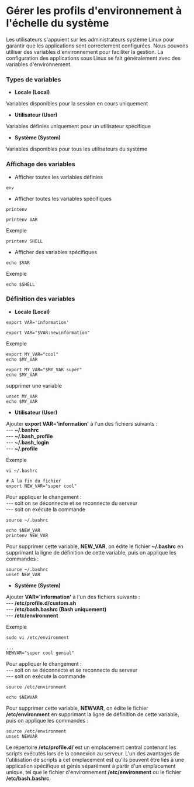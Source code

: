 # Gérer les profils d'environnement à l'échelle du système

Les utilisateurs s'appuient sur les administrateurs système Linux pour garantir que les applications sont correctement configurées. Nous pouvons utiliser des variables d'environnement pour faciliter la gestion. La configuration des applications sous Linux se fait généralement avec des variables d'environnement.

### Types de variables

- **Locale (Local)**

Variables disponibles pour la session en cours uniquement

- **Utilisateur (User)**

Variables définies uniquement pour un utilisateur spécifique

- **Système (System)**

Variables disponibles pour tous les utilisateurs du système

### Affichage des variables

- Afficher toutes les variables définies

```
env
```

- Afficher toutes les variables spécifiques

```
printenv
```

```
printenv VAR
```

Exemple

```
printenv SHELL
```

- Afficher des variables spécifiques

```
echo $VAR
```

Exemple

```
echo $SHELL
```

### Définition des variables

- **Locale (Local)**

```
export VAR='information'
```

```
export VAR="$VAR:newinformation"
```

Exemple

```
export MY_VAR="cool"
echo $MY_VAR
```

```
export MY_VAR="$MY_VAR super"
echo $MY_VAR
```

supprimer une variable

```
unset MY_VAR
echo $MY_VAR
```

- **Utilisateur (User)**

Ajouter **export VAR='information'** à l'un des fichiers suivants : <br>
--- **~/.bashrc** <br>
--- **~/.bash_profile** <br>
--- **~/.bash_login** <br>
--- **~/.profile**

Exemple

```
vi ~/.bashrc
```

```
# A la fin du fichier
export NEW_VAR="super cool"
```

Pour appliquer le changement : <br>
--- soit on se déconnecte et se reconnecte du serveur <br>
--- soit on exécute la commande

```
source ~/.bashrc
```

```
echo $NEW_VAR
printenv NEW_VAR
```

Pour supprimer cette variable, **NEW_VAR**, on édite le fichier **~/.bashrc** en supprimant la ligne de définition de cette variable, puis on applique les commandes :

```
source ~/.bashrc
unset NEW_VAR
```

- **Système (System)**

Ajouter **VAR='information'** à l'un des fichiers suivants : <br>
--- **/etc/profile.d/custom.sh** <br>
--- **/etc/bash.bashrc (Bash uniquement)** <br>
--- **/etc/environment**

Exemple

```
sudo vi /etc/environment
```

```
...
NEWVAR="super cool genial"
```

Pour appliquer le changement : <br>
--- soit on se déconnecte et se reconnecte du serveur <br>
--- soit on exécute la commande

```
source /etc/environment
```

```
echo $NEWVAR
```

Pour supprimer cette variable, **NEWVAR**, on édite le fichier **/etc/environment** en supprimant la ligne de définition de cette variable, puis on applique les commandes :

```
source /etc/environment
unset NEWVAR
```

Le répertoire **/etc/profile.d/** est un emplacement central contenant les scripts exécutés lors de la connexion au serveur. L'un des avantages de l'utilisation de scripts à cet emplacement est qu'ils peuvent être liés à une application spécifique et gérés séparément à partir d'un emplacement unique, tel que le fichier d'environnement **/etc/environment** ou le fichier **/etc/bash.bashrc**.